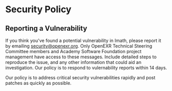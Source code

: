# Security Policy

## Reporting a Vulnerability

If you think you've found a potential vulnerability in Imath, please
report it by emailing security@openexr.org. Only OpenEXR Technical
Steering Committee members and Academy Software Foundation project
management have access to these messages. Include detailed steps to
reproduce the issue, and any other information that could aid an
investigation. Our policy is to respond to vulernability reports
within 14 days.

Our policy is to address critical security vulnerabilities rapidly and
post patches as quickly as possible.

